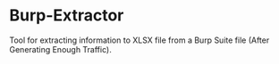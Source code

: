 # Burp-Extractor
Tool for extracting information to XLSX file from a Burp Suite file (After Generating Enough Traffic).
